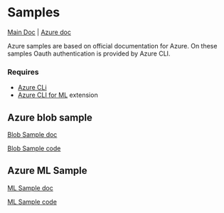 # Samples
[Main Doc](../../README.md) | [Azure doc](../../cloud_data_connector/azure/README.md)

Azure samples are based on official documentation for Azure. On these samples Oauth authentication is provided by Azure CLI. 

### Requires
* [Azure CLi](https://learn.microsoft.com/en-us/cli/azure/install-azure-cli)
* [Azure CLI for ML](https://learn.microsoft.com/en-us/azure/machine-learning/how-to-configure-cli?view=azureml-api-2&tabs=public) extension

Azure blob sample
-----
[Blob Sample doc](./docs/blob_sample.md)

[Blob Sample code](./blob_sample.py)


Azure ML Sample
----


[ML Sample doc](./docs/azure_ml_sample.md)

[ML Sample code](./azureml_sample.py)
